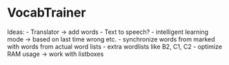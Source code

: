 # VocabTrainer
Ideas: 
	- Translator -> add words
	- Text to speech?
	- intelligent learning mode -> based on last time wrong etc.
	- synchronize words from marked with words from actual word lists 
	- extra wordlists like B2, C1, C2
	- optimize RAM usage -> work with listboxes
